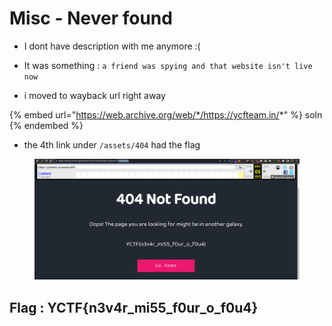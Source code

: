 # Misc - Never found

* I dont have description with me anymore :(
* It was something : `a friend was spying and that website isn't live now`



* i moved to wayback url right away

{% embed url="https://web.archive.org/web/*/https://ycfteam.in/*" %}
soln
{% endembed %}

* the 4th link under `/assets/404` had the flag

<figure><img src="../../../.gitbook/assets/image (6).png" alt=""><figcaption></figcaption></figure>

## Flag : YCTF{n3v4r\_mi55\_f0ur\_o\_f0u4}


